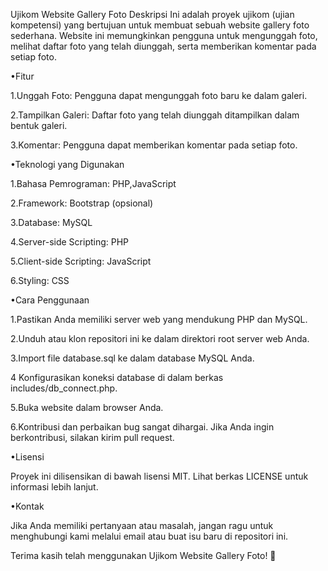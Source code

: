 Ujikom Website Gallery Foto
Deskripsi
Ini adalah proyek ujikom (ujian kompetensi) yang bertujuan untuk membuat sebuah website gallery foto sederhana. Website ini memungkinkan pengguna untuk mengunggah foto, melihat daftar foto yang telah diunggah, serta memberikan komentar pada setiap foto.

•Fitur

1.Unggah Foto: Pengguna dapat mengunggah foto baru ke dalam galeri.

2.Tampilkan Galeri: Daftar foto yang telah diunggah ditampilkan dalam bentuk galeri.

3.Komentar: Pengguna dapat memberikan komentar pada setiap foto.

•Teknologi yang Digunakan

1.Bahasa Pemrograman: PHP,JavaScript

2.Framework: Bootstrap (opsional)

3.Database: MySQL

4.Server-side Scripting: PHP

5.Client-side Scripting: JavaScript

6.Styling: CSS

•Cara Penggunaan

1.Pastikan Anda memiliki server web yang mendukung PHP dan MySQL.

2.Unduh atau klon repositori ini ke dalam direktori root server web Anda.

3.Import file database.sql ke dalam database MySQL Anda.

4 Konfigurasikan koneksi database di dalam berkas includes/db_connect.php.

5.Buka website dalam browser Anda.

6.Kontribusi dan perbaikan bug sangat dihargai. Jika Anda ingin berkontribusi, silakan kirim pull request.

•Lisensi

Proyek ini dilisensikan di bawah lisensi MIT. Lihat berkas LICENSE untuk informasi lebih lanjut.

•Kontak

Jika Anda memiliki pertanyaan atau masalah, jangan ragu untuk menghubungi kami melalui email atau buat isu baru di repositori ini.

Terima kasih telah menggunakan Ujikom Website Gallery Foto! 📸
